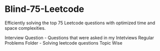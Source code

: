 # Blind-75-Leetcode

Efficiently solving the top 75 Leetcode questions with optimized time and space complexities.

Interview Question - Questions that were asked in my Intetviews
Regular Problems Folder - Solving leetcode questions Topic Wise
